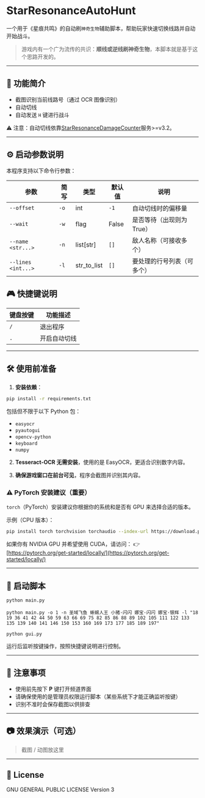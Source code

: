 # StarResonanceAutoHunt

一个用于《星痕共鸣》的自动刷`神奇生物`辅助脚本，帮助玩家快速切换线路并自动开始战斗。

> 游戏内有一个广为流传的共识：**顺线或逆线刷神奇生物**，本脚本就是基于这个思路开发的。

---

## 🔧 功能简介

- 截图识别当前线路号（通过 OCR 图像识别）
- 自动切线
- 自动发送 `H` 键进行战斗

⚠️ 注意：自动切线依靠[StarResonanceDamageCounter](https://github.com/dmlgzs/StarResonanceDamageCounter)服务>=v3.2。

---

## ⚙️ 启动参数说明

本程序支持以下命令行参数：

| 参数                 | 简写   | 类型         | 默认值   | 说明              |
| ------------------ | ---- | ---------- | ----- | --------------- |
| `--offset`         | `-o` | int        | `-1`  | 自动切线时的偏移量       |
| `--wait`           | `-w` | flag       | False | 是否等待（出现则为 True） |
| `--name <str...>`  | `-n` | list\[str] | `[]`  | 敌人名称（可接收多个）     |
| `--lines <int...>` | `-l` | str_to_list | `[]`  | 要处理的行号列表（可多个）   |


## 🎮 快捷键说明

| 键盘按键       | 功能描述           |
|----------------|--------------------|
| `/`          | 退出程序           |
| `.`          | 开启自动切线           |

---

## 🛠 使用前准备

1. **安装依赖**：

```bash
pip install -r requirements.txt
````

包括但不限于以下 Python 包：

* `easyocr`
* `pyautogui`
* `opencv-python`
* `keyboard`
* `numpy`

2. **Tesseract-OCR 无需安装**，使用的是 EasyOCR，更适合识别数字内容。

3. **确保游戏窗口在前台可见**，程序会截图并识别其内容。

### ⚠️ PyTorch 安装建议（重要）

`torch`（PyTorch）安装建议你根据你的系统和是否有 GPU 来选择合适的版本。

示例（CPU 版本）：

```bash
pip install torch torchvision torchaudio --index-url https://download.pytorch.org/whl/cpu
```

如果你有 NVIDIA GPU 并希望使用 CUDA，请访问：
👉 [https://pytorch.org/get-started/locally/](https://pytorch.org/get-started/locally/)

---

## 🚀 启动脚本

```bash
python main.py
```

```
python main.py -o 1 -n 圣域飞鱼 蜥蜴人王 小猪·闪闪 娜宝·闪闪 娜宝·银辉 -l "18 19 36 41 42 44 50 59 63 66 69 75 82 85 86 88 89 102 105 111 122 133 135 139 140 141 146 150 153 160 169 173 177 185 189 197"
```

```
python gui.py
```

运行后监听按键操作，按照快捷键说明进行控制。

---

## 📌 注意事项

* 使用前先按下 **P** 键打开频道界面
* 请确保使用的是管理员权限运行脚本（某些系统下才能正确监听按键）
* 识别不准时会保存截图以供排查

---

## 📷 效果演示（可选）

> 截图 / 动图放这里

---

## 📄 License

GNU GENERAL PUBLIC LICENSE Version 3

